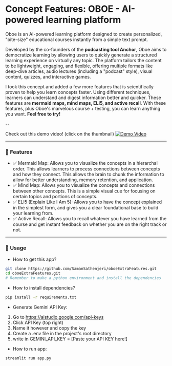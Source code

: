 # Concept Features: OBOE - AI-powered learning platform 

Oboe is an AI-powered learning platform designed to create personalized, "bite-size" educational courses instantly from a simple text prompt.

Developed by the co-founders of the **podcasting tool Anchor**, Oboe aims to democratize learning by allowing users to quickly generate a structured learning experience on virtually any topic. The platform tailors the content to be lightweight, engaging, and flexible, offering multiple formats like deep-dive articles, audio lectures (including a "podcast" style), visual content, quizzes, and interactive games.

I took this concept and added a few more features that is scientifically proven to help you learn concepts faster. Using different techniques, learners can understand and digest information better and quicker. These features are **mermaid maps, mind maps, ELI5, and active recall**. With these features, plus Oboe's marvelous course + testing, you can learn anything you want. **Feel free to try!**

--

Check out this demo video! (click on the thumbnail)
[![Demo Video](https://img.youtube.com/vi/5OWN4DawjU8/maxresdefault.jpg)](https://www.youtube.com/watch?v=5OWN4DawjU8)

---

### 🚀 Features

- ✅ Mermaid Map: Allows you to visualize the concepts in a hierarchal order. This allows learners to process connections between concepts and how they connect. This allows the brain to chunk the information to allow for better understanding, memory retention, and application.
- ✅ Mind Map: Allows you to visualize the concepts and connections between other concepts. This is a simple visual cue for focusing on certain topics and portions of concepts.
- ✅ ELI5 (Explain Like I Am 5): Allows you to have the concept explained in the simplest form, and gives you a clear foundational base to build your learning from. 
- ✅ Active Recall: Allows you to recall whatever you have learned from the course and get instant feedback on whether you are on the right track or not.

---

### 🫵 Usage

- How to get this app?
```sh
git clone https://github.com/SamanSathenjeri/oboeExtraFeatures.git
cd oboeExtraFeatures.git
# Remember to make a python environment and install the dependencies
```

- How to install dependencies?
```sh
pip install -r requirements.txt
```

- Generate Gemini API Key:
1) Go to https://aistudio.google.com/api-keys
2) Click API Key (top right)
3) Name it however and copy the key
4) Create a .env file in the project's root directory
5) write in GEMINI_API_KEY = [Paste your API KEY here!]

- How to run app:
```sh
streamlit run app.py
```
